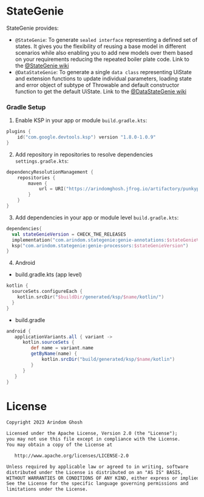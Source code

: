 # StateGenie

StateGenie provides:
- `@StateGenie`: To generate `sealed interface` representing a defined set of states.
It gives you the flexibility of reusing a base model in different scenarios while also enabling you to add new
models over them based on your requirements reducing the repeated boiler plate code. Link to the [@StateGenie wiki](https://github.com/ArindomGhosh/stategenie/wiki/@StateGenie)
- `@DataStateGenie`: To generate a single `data class` representing UiState and extension functions to update individual parameters, 
loading state and error object of subtype of Throwable and default constructor function to get the default UiState. Link to the [@DataStateGenie wiki](https://github.com/ArindomGhosh/stategenie/wiki/@DataStateGenie)

### Gradle Setup
1. Enable KSP in your app or module `build.gradle.kts`:
```kotlin
plugins {
    id("com.google.devtools.ksp") version "1.8.0-1.0.9"
}
```

2. Add repository in repositories to resolve dependencies `settings.gradle.kts`:
```kotlin
dependencyResolutionManagement {
    repositories {
        maven {
            url = URI("https://arindomghosh.jfrog.io/artifactory/punkypumpkin")
        }
    }
}
```

3. Add dependencies in your app or module level `build.gradle.kts`:
```kotlin
dependencies{
  val stateGenieVersion = CHECK_THE_RELEASES
  implementation("com.arindom.stategenie:genie-annotations:$stateGenieVersion")
  ksp("com.arindom.stategenie:genie-processors:$stateGenieVersion")
}
```

4. Android 
- build.gradle.kts (app level)
```kotlin
kotlin {
  sourceSets.configureEach {
    kotlin.srcDir("$buildDir/generated/ksp/$name/kotlin/")
  }
}
```
- build.gradle
```groovy
android {
   applicationVariants.all { variant ->
      kotlin.sourceSets {
         def name = variant.name
         getByName(name) {
             kotlin.srcDir("build/generated/ksp/$name/kotlin")
         }
      }
   }
}
```

# License
```xml
Copyright 2023 Arindom Ghosh

Licensed under the Apache License, Version 2.0 (the "License");
you may not use this file except in compliance with the License.
You may obtain a copy of the License at

   http://www.apache.org/licenses/LICENSE-2.0

Unless required by applicable law or agreed to in writing, software
distributed under the License is distributed on an "AS IS" BASIS,
WITHOUT WARRANTIES OR CONDITIONS OF ANY KIND, either express or implied.
See the License for the specific language governing permissions and
limitations under the License.
```
